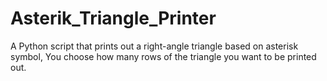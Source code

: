 # Asterik_Triangle_Printer
A Python script that prints out a right-angle triangle based on asterisk symbol, You choose how many rows of the triangle you want to be printed out.
